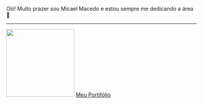 Oiii! Muito prazer sou Micael Macedo e estou sempre me dedicando a área 👋
<hr>
<img height="180em" src="https://github-readme-stats.vercel.app/api/top-langs/?username=Micael-Macedo&layout=compact&langs_count=7&theme=dracula"/>
<a href="https://micael-macedo.github.io">Meu Portifólio</a>
<!--
**Micael-Macedo/Micael-Macedo** is a ✨ _special_ ✨ repository because its `README.md` (this file) appears on your GitHub profile.

Here are some ideas to get you started:

- 🔭 I’m currently working on ...
- 🌱 I’m currently learning ...
- 👯 I’m looking to collaborate on ...
- 🤔 I’m looking for help with ...
- 💬 Ask me about ...
- 📫 How to reach me: ...
- 😄 Pronouns: ...
- ⚡ Fun fact: ...
-->
